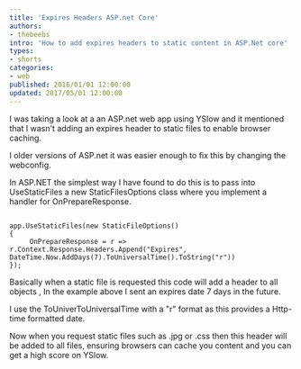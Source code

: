 ```yaml
---
title: 'Expires Headers ASP.net Core'
authors:
- thebeebs
intro: 'How to add expires headers to static content in ASP.Net core'
types:
- shorts
categories:
- web
published: 2016/01/01 12:00:00
updated: 2017/05/01 12:00:00
---
```


I was taking a look at a an ASP.net web app using YSlow and it mentioned that I wasn't adding an expires header to static 
files to enable browser caching.

I older versions of ASP.net it was easier enough to fix this 
by changing the webconfig.

In ASP.NET the simplest way I have found to do this is to pass into UseStaticFiles a new StaticFilesOptions class where you implement a handler for OnPrepareResponse. 

<pre><code class="language-csharp">
app.UseStaticFiles(new StaticFileOptions()
{
     OnPrepareResponse = r => r.Context.Response.Headers.Append("Expires", DateTime.Now.AddDays(7).ToUniversalTime().ToString("r"))
});
</code></pre>

Basically when a static file is requested this code will add a header to all objects , In the example above I sent an expires date 7 days in the future.

I use the ToUniverToUniversalTime with a "r" format as this provides a Http-time formatted date.

Now when you request static files such as .jpg or .css then this header will be added to all files, ensuring browsers can cache you content and you can get a high score on YSlow.